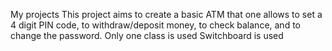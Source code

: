 My projects This project aims to create a basic ATM that one allows to set a 4 digit PIN code, to withdraw/deposit money, to check balance, and to change the password. Only one class is used Switchboard is used
